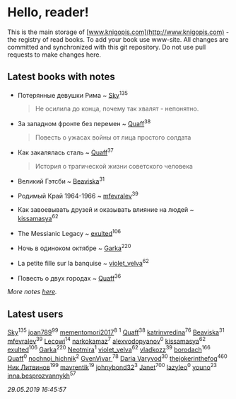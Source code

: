 # Hello, reader!
This is the main storage of [www.knigopis.com](http://www.knigopis.com) - the registry of read books.
To add your book use www-site. All changes are committed and synchronized with this git repository.
Do not use pull requests to make changes here.


## Latest books with notes
* Потерянные девушки Рима ~ [Sky](users/118/118049897850017649660-google)<sup>135</sup>
    > Не осилила до конца, почему так хвалят - непонятно.

* За западном фронте без перемен ~ [Quaff](users/122/12267158-vkontakte)<sup>38</sup>
    > Повесть о ужасах войны от лица простого солдата

* Как закалялась сталь ~ [Quaff](users/122/12267158-vkontakte)<sup>37</sup>
    > История о трагической жизни советского человека

* Великий Гэтсби ~ [Beaviska](users/102/10202544960024508-facebook)<sup>31</sup>

* Родимый Край 1964-1966 ~ [mfevralev](users/140/140966150-vkontakte)<sup>39</sup>

* Как завоевывать друзей и оказывать влияние на людей ~ [kissamasya](users/684/68439978-vkontakte)<sup>62</sup>

* The Messianic Legacy ~ [exulted](users/100/100599204551896265722-google)<sup>106</sup>

* Ночь в одиноком октябре ~ [Garka](users/115/115753719718250012620-google)<sup>220</sup>

* La petite fille sur la banquise ~ [violet_velva](users/116/116961712580551399099-google)<sup>62</sup>

* Повесть о двух городах ~ [Quaff](users/122/12267158-vkontakte)<sup>36</sup>


_More notes [here](latest_books_with_notes.md)._


## Latest users
[Sky](users/118/118049897850017649660-google)<sup>135</sup> 
[joan789](users/240/2401650-vkontakte)<sup>99</sup> 
[mementomori2017](users/431/431794049-vkontakte)<sup>8</sup> 
[](users/110/110931306939441771638-google)<sup>1</sup> 
[Quaff](users/122/12267158-vkontakte)<sup>38</sup> 
[katrinvredina](users/233/2336755-vkontakte)<sup>76</sup> 
[Beaviska](users/102/10202544960024508-facebook)<sup>31</sup> 
[mfevralev](users/140/140966150-vkontakte)<sup>39</sup> 
[Lecowi](users/521/521873425-vkontakte)<sup>14</sup> 
[narkokamaz](users/372/372550556-vkontakte)<sup>7</sup> 
[alexvodopyanov](users/312/3129491-vkontakte)<sup>0</sup> 
[kissamasya](users/684/68439978-vkontakte)<sup>62</sup> 
[exulted](users/100/100599204551896265722-google)<sup>106</sup> 
[Garka](users/115/115753719718250012620-google)<sup>220</sup> 
[Neotmira](users/187/1872054813045606-facebook)<sup>1</sup> 
[violet_velva](users/116/116961712580551399099-google)<sup>62</sup> 
[vladkozz](users/572/57239276-vkontakte)<sup>39</sup> 
[borodach](users/157/15706320-vkontakte)<sup>166</sup> 
[Quaff](users/224/2245578549027834-facebook)<sup>0</sup> 
[nochnoj_hichnik](users/402/402672243-vkontakte)<sup>2</sup> 
[GvenVivar ](users/158/158266434925901-facebook)<sup>78</sup> 
[Daria Varyvod](users/829/829893410524253-facebook)<sup>30</sup> 
[thejokerinthefog](users/317/317244423-vkontakte)<sup>460</sup> 
[Ник Литвинов](users/241/241974816-vkontakte)<sup>199</sup> 
[mavrentik](users/200/200666735-vkontakte)<sup>19</sup> 
[johnybond32](users/304/304041461-yandex)<sup>3</sup> 
[Janet](users/108/108113656204404967440-google)<sup>700</sup> 
[lazyleo](users/116/116845519572391639637-google)<sup>0</sup> 
[youno](users/302/302928912-vkontakte)<sup>23</sup> 
[inna.besprozvannykh](users/733/73323849-yandex)<sup>57</sup> 


_29.05.2019 16:45:57_

